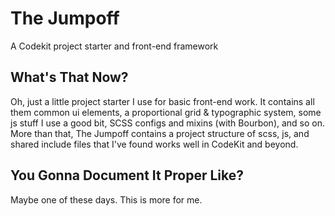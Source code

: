 # The Jumpoff
A Codekit project starter and front-end framework


## What's That Now?
Oh, just a little project starter I use for basic front-end work. It contains all them common ui elements, a proportional grid & typographic system, some js stuff I use a good bit, SCSS configs and mixins (with Bourbon), and so on. More than that, The Jumpoff contains a project structure of scss, js, and shared include files that I've found works well in CodeKit and beyond.


## You Gonna Document It Proper Like?
Maybe one of these days. This is more for me.
